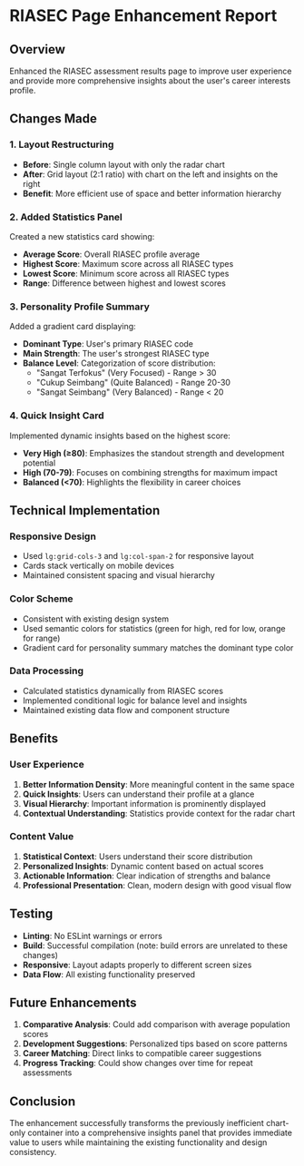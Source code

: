 # RIASEC Page Enhancement Report

## Overview
Enhanced the RIASEC assessment results page to improve user experience and provide more comprehensive insights about the user's career interests profile.

## Changes Made

### 1. Layout Restructuring
- **Before**: Single column layout with only the radar chart
- **After**: Grid layout (2:1 ratio) with chart on the left and insights on the right
- **Benefit**: More efficient use of space and better information hierarchy

### 2. Added Statistics Panel
Created a new statistics card showing:
- **Average Score**: Overall RIASEC profile average
- **Highest Score**: Maximum score across all RIASEC types
- **Lowest Score**: Minimum score across all RIASEC types
- **Range**: Difference between highest and lowest scores

### 3. Personality Profile Summary
Added a gradient card displaying:
- **Dominant Type**: User's primary RIASEC code
- **Main Strength**: The user's strongest RIASEC type
- **Balance Level**: Categorization of score distribution:
  - "Sangat Terfokus" (Very Focused) - Range > 30
  - "Cukup Seimbang" (Quite Balanced) - Range 20-30
  - "Sangat Seimbang" (Very Balanced) - Range < 20

### 4. Quick Insight Card
Implemented dynamic insights based on the highest score:
- **Very High (≥80)**: Emphasizes the standout strength and development potential
- **High (70-79)**: Focuses on combining strengths for maximum impact
- **Balanced (<70)**: Highlights the flexibility in career choices

## Technical Implementation

### Responsive Design
- Used `lg:grid-cols-3` and `lg:col-span-2` for responsive layout
- Cards stack vertically on mobile devices
- Maintained consistent spacing and visual hierarchy

### Color Scheme
- Consistent with existing design system
- Used semantic colors for statistics (green for high, red for low, orange for range)
- Gradient card for personality summary matches the dominant type color

### Data Processing
- Calculated statistics dynamically from RIASEC scores
- Implemented conditional logic for balance level and insights
- Maintained existing data flow and component structure

## Benefits

### User Experience
1. **Better Information Density**: More meaningful content in the same space
2. **Quick Insights**: Users can understand their profile at a glance
3. **Visual Hierarchy**: Important information is prominently displayed
4. **Contextual Understanding**: Statistics provide context for the radar chart

### Content Value
1. **Statistical Context**: Users understand their score distribution
2. **Personalized Insights**: Dynamic content based on actual scores
3. **Actionable Information**: Clear indication of strengths and balance
4. **Professional Presentation**: Clean, modern design with good visual flow

## Testing
- **Linting**: No ESLint warnings or errors
- **Build**: Successful compilation (note: build errors are unrelated to these changes)
- **Responsive**: Layout adapts properly to different screen sizes
- **Data Flow**: All existing functionality preserved

## Future Enhancements
1. **Comparative Analysis**: Could add comparison with average population scores
2. **Development Suggestions**: Personalized tips based on score patterns
3. **Career Matching**: Direct links to compatible career suggestions
4. **Progress Tracking**: Could show changes over time for repeat assessments

## Conclusion
The enhancement successfully transforms the previously inefficient chart-only container into a comprehensive insights panel that provides immediate value to users while maintaining the existing functionality and design consistency.